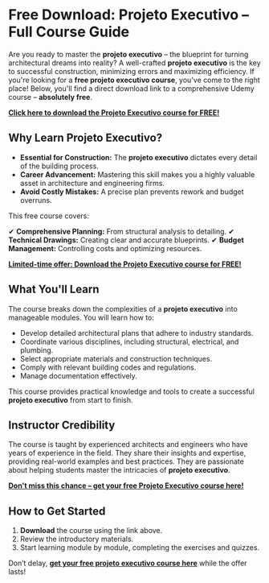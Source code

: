 # Free Download: Projeto Executivo – Full Course Guide

Are you ready to master the **projeto executivo** – the blueprint for turning architectural dreams into reality? A well-crafted **projeto executivo** is the key to successful construction, minimizing errors and maximizing efficiency. If you're looking for a **free projeto executivo course**, you've come to the right place! Below, you'll find a direct download link to a comprehensive Udemy course – **absolutely free**.

[**Click here to download the Projeto Executivo course for FREE!**](https://udemywork.com/projeto-executivo)

## Why Learn Projeto Executivo?

*   **Essential for Construction:** The **projeto executivo** dictates every detail of the building process.
*   **Career Advancement:** Mastering this skill makes you a highly valuable asset in architecture and engineering firms.
*   **Avoid Costly Mistakes:** A precise plan prevents rework and budget overruns.

This free course covers:

✔ **Comprehensive Planning:** From structural analysis to detailing.
✔ **Technical Drawings:** Creating clear and accurate blueprints.
✔ **Budget Management:** Controlling costs and optimizing resources.

[**Limited-time offer: Download the Projeto Executivo course for FREE!**](https://udemywork.com/projeto-executivo)

## What You'll Learn

The course breaks down the complexities of a **projeto executivo** into manageable modules. You will learn how to:

*   Develop detailed architectural plans that adhere to industry standards.
*   Coordinate various disciplines, including structural, electrical, and plumbing.
*   Select appropriate materials and construction techniques.
*   Comply with relevant building codes and regulations.
*   Manage documentation effectively.

This course provides practical knowledge and tools to create a successful **projeto executivo** from start to finish.

## Instructor Credibility

The course is taught by experienced architects and engineers who have years of experience in the field. They share their insights and expertise, providing real-world examples and best practices. They are passionate about helping students master the intricacies of **projeto executivo**.

[**Don't miss this chance – get your free Projeto Executivo course here!**](https://udemywork.com/projeto-executivo)

## How to Get Started

1.  **Download** the course using the link above.
2.  Review the introductory materials.
3.  Start learning module by module, completing the exercises and quizzes.

Don’t delay, **[get your free projeto executivo course here](https://udemywork.com/projeto-executivo)** while the offer lasts!
